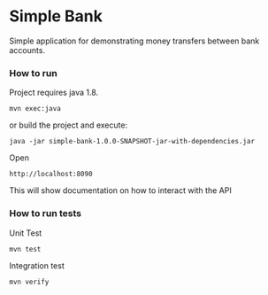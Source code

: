 # Simple Bank

Simple application for demonstrating money transfers between bank accounts.

### How to run

Project requires java 1.8.
```
mvn exec:java
```

or build the project and execute:

```
java -jar simple-bank-1.0.0-SNAPSHOT-jar-with-dependencies.jar
```
Open
```
http://localhost:8090
```
This will show documentation on how to interact with the API
### How to run tests

Unit Test
```
mvn test
```

Integration test

```
mvn verify
```
